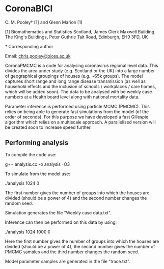 
# CoronaBICI

C. M. Pooley† [1] and Glenn Marion [1]

[1] Biomathematics and Statistics Scotland, James Clerk Maxwell Building, The King's Buildings, Peter Guthrie Tait Road, Edinburgh, EH9 3FD, UK 

† Corresponding author

Email: [chris.pooley@bioss.ac.uk](mailto:chris.pooley@bioss.ac.uk)

CoronaPMCMC is a code for analysing coronavirus regional level data. This divides the area under study (e.g. Scotland or the UK) into a large number of geographical groupings of houses (e.g. ~65k groups). The model captures short range and long range disease transmission (as well as household effects and the inclusion of schools / workplaces / care homes, which  will be added soon). The data to be analysed with be weekly case numbers at a Health board level along with national mortality data.

Parameter inference is performed using particle MCMC (PMCMC). This relies on being able to generate fast simulations from the model (of the order of seconds). For this purpose we have developed a fast Gillespie algorithm which relies on a multiscale approach. A parallelised version will be created soon to increase speed further.

## Performing analysis

To compile the code use:

g++ analysis.cc -o analysis -O3

To simulate from the model use:

./analysis 1024 0
 
The first number gives the number of groups into which the houses are divided (should be a power of 4) and the second number changes the random seed.

Simulation generates the file "Weekly case data.txt".

Inference can then be performed on this data by using:

./analysis 1024 1000 0

Here the first number gives the number of groups into which the houses are divided (should be a power of 4), the second number gives the number of PMCMC samples and the third number changes the random seed.

Model parameter samples are generated in the file "trace.txt".
